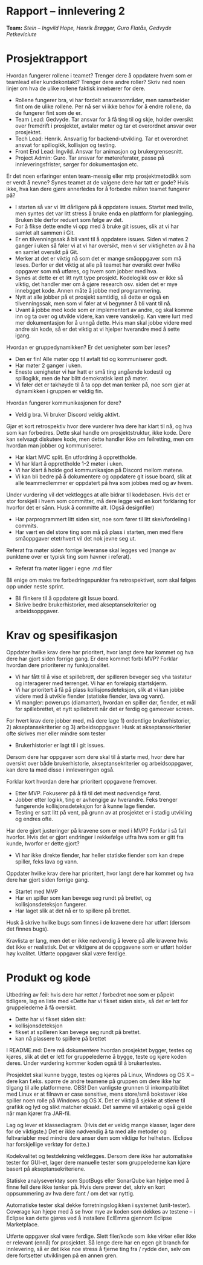 # Rapport – innlevering 2
**Team:** *Stein* – *Ingvild Hope, Henrik Brøgger, Guro Flatås, Gedvyde Petkeviciute*

# Prosjektrapport


Hvordan fungerer rollene i teamet? Trenger dere å oppdatere hvem som er teamlead eller kundekontakt?
Trenger dere andre roller? Skriv ned noen linjer om hva de ulike rollene faktisk innebærer for dere.
- Rollene fungerer bra, vi har fordelt ansvarsområder, men samarbeider fint om de ulike rollene. Per nå ser vi ikke behov for å endre rollene, da de fungerer fint som de er. 
- Team Lead: Gedvyde. Tar ansvar for å få ting til og skje, holder oversikt over fremdrift i prosjektet, avtaler møter og tar et overordnet ansvar over prosjektet. 
- Tech Lead: Henrik. Ansvarlig for backend-utvikling. Tar et overordnet ansvat for spillogikk, kollisjon og testing. 
- Front End Lead: Ingvild. Ansvar for animasjon og brukergrensesnitt. 
- Project Admin: Guro. Tar ansvar for møtereferater, passe på innleveringsfrister, sørger for dokumentasjon etc. 


Er det noen erfaringer enten team-messig eller mtp prosjektmetodikk som er verdt å nevne? Synes teamet at de valgene dere har tatt er gode? Hvis ikke, hva kan dere gjøre annerledes for å forbedre måten teamet fungerer på?
- I starten så var vi litt dårligere på å oppdatere issues. Startet med trello, men syntes det var litt stress å bruke enda en plattform for planlegging. Bruken ble derfor reduert som følge av det. 
- For å fikse dette endte vi opp med å bruke git issues, slik at vi har samlet alt sammen i Git. 
- Er en tilvenningssak å bli vant til å oppdatere issues. Siden vi møtes 2 ganger i uken så føler vi at vi har oversikt, men vi ser viktigheten av å ha en samlet oversikt på Git. 
- Merker at det er viktig nå som det er mange småoppgaver som må løses. Derfor er det viktig at alle på teamet har oversikt over hvilke oppgaver som må utføres, og hvem som jobber med hva. 
- Synes at dette er et litt nytt type prosjekt. Kodelogikk osv er ikke så viktig, det handler mer om å gjøre research osv. siden det er mye innebgget kode. Annen måte å jobbe med programmering. 
- Nytt at alle jobber på et prosjekt samtidig, så dette er også en tilvenningssak, men som vi føler at vi begynner å bli vant til nå. 
- Uvant å jobbe med kode som er implementert av andre, og skal komme inn og ta over og utvikle videre, kan være vanskelig. Kan være lurt med mer dokumentasjon for å unngå dette. Hvis man skal jobbe videre med andre sin kode, så er det viktig at vi hjelper hverandre med å sette igang. 


Hvordan er gruppedynamikken? Er det uenigheter som bør løses?
- Den er fin! Alle møter opp til avtalt tid og kommuniserer godt. 
- Har møter 2 ganger i uken. 
- Eneste uenigheter vi har hatt er små ting angående kodestil og spillogikk, men de har blitt demokratisk løst på møter. 
- Vi føler det er takhøyde til å ta opp det man tenker på, noe som gjør at dynamikken i gruppen er veldig fin.


Hvordan fungerer kommunikasjonen for dere?
- Veldig bra. Vi bruker Discord veldig aktivt.

Gjør et kort retrospektiv hvor dere vurderer hva dere har klart til nå, og hva som kan forbedres. Dette skal handle om prosjektstruktur, ikke kode. Dere kan selvsagt diskutere kode, men dette handler ikke om feilretting, men om hvordan man jobber og kommuniserer.
- Har klart MVC split. En utfordring å opprettholde. 
- Vi har klart å opprettholde 1-2 møter i uken. 
- Vi har klart å holde god kommunikasjon på Discord mellom møtene. 
- Vi kan bli bedre på å dokumentere og oppdatere git issue board, slik at alle teammedlemmer er oppdatert på hva som jobbes med og av hvem.

Under vurdering vil det vektlegges at alle bidrar til kodebasen. Hvis det er stor forskjell i hvem som committer, må dere legge ved en kort forklaring for hvorfor det er sånn. Husk å committe alt. (Også designfiler)
- Har parprogrammert litt siden sist, noe som fører til litt skeivfordeling i commits. 
- Har vært en del store ting som må på plass i starten, men med flere småoppgaver etetrhvert vil det nok jevne seg ut. 

Referat fra møter siden forrige leveranse skal legges ved (mange av punktene over er typisk ting som havner i referat).
- Referat fra møter ligger i egne .md filer

Bli enige om maks tre forbedringspunkter fra retrospektivet, som skal følges opp under neste sprint.
 - Bli flinkere til å oppdatere git Issue board. 
 - Skrive bedre brukerhistorier, med akseptansekriterier og arbeidsoppgaver. 


# Krav og spesifikasjon

Oppdater hvilke krav dere har prioritert, hvor langt dere har kommet og hva dere har gjort siden forrige gang. Er dere kommet forbi MVP? Forklar hvordan dere prioriterer ny funksjonalitet.
- Vi har fått til å vise et spillebrett, der spilleren beveger seg vha tastatur og interagerer med terrenget. Vi har en foreløpig startskjerm. 
- Vi har prioritert å få på plass kollisjonsdeteksjon, slik at vi kan jobbe videre med å utvikle fiender (statiske fiender, lava og vann). 
- Vi mangler: powerups (diamanter), hvordan en spiller dør, fiender, et mål for spillebrettet, et nytt spillebrett når det er ferdig og gameover screen. 

For hvert krav dere jobber med, må dere lage 1) ordentlige brukerhistorier, 2) akseptansekriterier og 3) arbeidsoppgaver. Husk at akseptansekriterier ofte skrives mer eller mindre som tester
- Brukerhistorier er lagt til i git issues. 

Dersom dere har oppgaver som dere skal til å starte med, hvor dere har oversikt over både brukerhistorie, akseptansekriterier og arbeidsoppgaver, kan dere ta med disse i innleveringen også.

Forklar kort hvordan dere har prioritert oppgavene fremover.
- Etter MVP. Fokuserer på å få til det mest nødvendige først. 
- Jobber etter logikk, ting er avhengige av hverandre. Feks trenger fungerende kollisjonsdeteksjon for å kunne lage fiender. 
- Testing er satt litt på vent, på grunn av at prosjektet er i stadig utvikling og endres ofte.

Har dere gjort justeringer på kravene som er med i MVP? Forklar i så fall hvorfor. Hvis det er gjort endringer i rekkefølge utfra hva som er gitt fra kunde, hvorfor er dette gjort?
- Vi har ikke direkte fiender, har heller statiske fiender som kan drepe spiller, feks lava og vann. 

Oppdater hvilke krav dere har prioritert, hvor langt dere har kommet og hva dere har gjort siden forrige gang.
- Startet med MVP 
- Har en spiller som kan bevege seg rundt på brettet, og kollisjonsdeteksjon fungerer.
- Har laget slik at det nå er to spillere på brettet. 

Husk å skrive hvilke bugs som finnes i de kravene dere har utført (dersom det finnes bugs).

Kravlista er lang, men det er ikke nødvendig å levere på alle kravene hvis det ikke er realistisk. Det er viktigere at de oppgavene som er utført holder høy kvalitet. Utførte oppgaver skal være ferdige.

# Produkt og kode

Utbedring av feil: hvis dere har rettet / forbedret noe som er påpekt tidligere, lag en liste med «Dette har vi fikset siden sist», så det er lett for gruppelederne å få oversikt.
- Dette har vi fikset siden sist:
- kollisjonsdeteksjon
- fikset at spilleren kan bevege seg rundt på brettet. 
- kan nå plassere to spillere på brettet

I README.md: Dere må dokumentere hvordan prosjektet bygger, testes og kjøres, slik at det er lett for gruppelederne å bygge, teste og kjøre koden deres. Under vurdering kommer koden også til å brukertestes.

Prosjektet skal kunne bygge, testes og kjøres på Linux, Windows og OS X – dere kan f.eks. spørre de andre teamene på gruppen om dere ikke har tilgang til alle platformene. OBS! Den vanligste grunnen til inkompatibilitet med Linux er at filnavn er case sensitive, mens store/små bokstaver ikke spiller noen rolle på Windows og OS X. Det er viktig å sjekke at stiene til grafikk og lyd og slikt matcher eksakt. Det samme vil antakelig også gjelde når man kjører fra JAR-fil.

Lag og lever et klassediagram. (Hvis det er veldig mange klasser, lager dere for de viktigste.) Det er ikke nødvendig å ta med alle metoder og feltvariabler med mindre dere anser dem som viktige for helheten. (Eclipse har forskjellige verktøy for dette.)

Kodekvalitet og testdekning vektlegges. Dersom dere ikke har automatiske tester for GUI-et, lager dere manuelle tester som gruppelederne kan kjøre basert på akseptansekriteriene.

Statiske analyseverktøy som SpotBugs eller SonarQube kan hjelpe med å finne feil dere ikke tenker på. Hvis dere prøver det, skriv en kort oppsummering av hva dere fant / om det var nyttig.

Automatiske tester skal dekke forretningslogikken i systemet (unit-tester). Coverage kan hjepe med å se hvor mye av koden som dekkes av testene – i Eclipse kan dette gjøres ved å installere EclEmma gjennom Eclipse Marketplace.

Utførte oppgaver skal være ferdige. Slett filer/kode som ikke virker eller ikke er relevant (ennå) for prosjektet. Så lenge dere har en egen git branch for innlevering, så er det ikke noe stress å fjerne ting fra / rydde den, selv om dere fortsetter utviklingen på en annen gren.